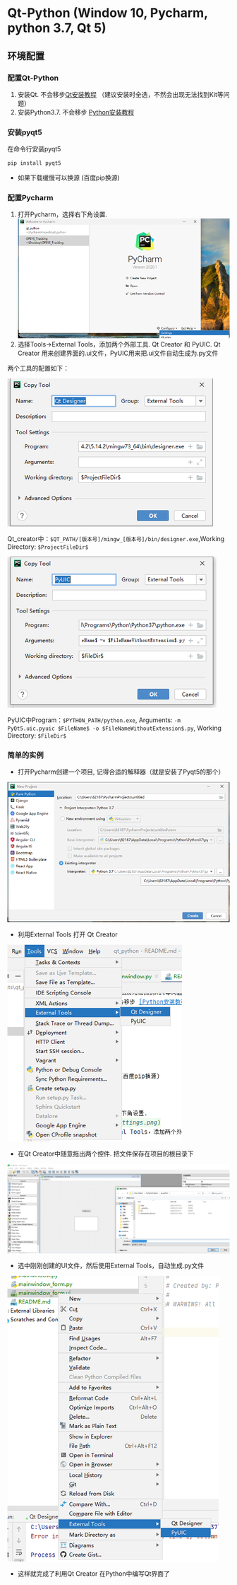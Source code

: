 # Qt-Python (Window 10, Pycharm, python 3.7, Qt 5)
## 环境配置
### 配置Qt-Python
1. 安装Qt. 不会移步[Qt安装教程](https://www.cnblogs.com/arxive/p/11669034.html)
（建议安装时全选，不然会出现无法找到Kit等问题）
2. 安装Python3.7. 不会移步 [Python安装教程](https://www.cnblogs.com/lvtaohome/p/11121377.html)

### 安装pyqt5
在命令行安装pyqt5
```bash
pip install pyqt5
```

* 如果下载缓慢可以换源 (百度pip换源)

### 配置Pycharm

1. 打开Pycharm，选择右下角设置.
![settings](./res/settings.png)
2. 选择Tools->External Tools，添加两个外部工具. Qt Creator 和 PyUIC. Qt Creator 用来创建界面的.ui文件，PyUIC用来把.ui文件自动生成为.py文件

两个工具的配置如下：

![qt_creator](./res/external_tools_qt.png)

Qt_creator中：`$QT_PATH/[版本号]/mingw_[版本号]/bin/designer.exe`,Working Directory: `$ProjectFileDir$`

![PYUIC](./res/external_tools_PY.png)

PyUIC中Program：`$PYTHON_PATH/python.exe`, Arguments: `-m PyQt5.uic.pyuic $FileName$ -o $FileNameWithoutExtension$.py`, Working Directory: `$FileDir$`

### 简单的实例

* 打开Pycharm创建一个项目, 记得合适的解释器（就是安装了Pyqt5的那个）

![creator_project](./res/create_project.png)

* 利用External Tools 打开 Qt Creator

![creator_project](./res/open_qt.png)

* 在Qt Creator中随意拖出两个控件. 把文件保存在项目的根目录下

![creator_project](./res/create_ui.png)

* 选中刚刚创建的UI文件，然后使用External Tools，自动生成.py文件

![creator_project](./res/use_PYUIC.png)

* 这样就完成了利用Qt Creator 在Python中编写Qt界面了